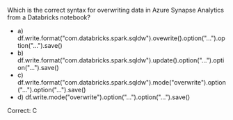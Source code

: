 Which is the correct syntax for overwriting data in Azure Synapse Analytics from a Databricks notebook?

- a) df.write.format("com.databricks.spark.sqldw").ovewrite().option("...").option("...").save()
- b) df.write.format("com.databricks.spark.sqldw").update().option("...").option("...").save()
- c) df.write.format("com.databricks.spark.sqldw").mode("overwrite").option("...").option("...").save()
- d) df.write.mode("overwrite").option("...").option("...").save()

Correct: C